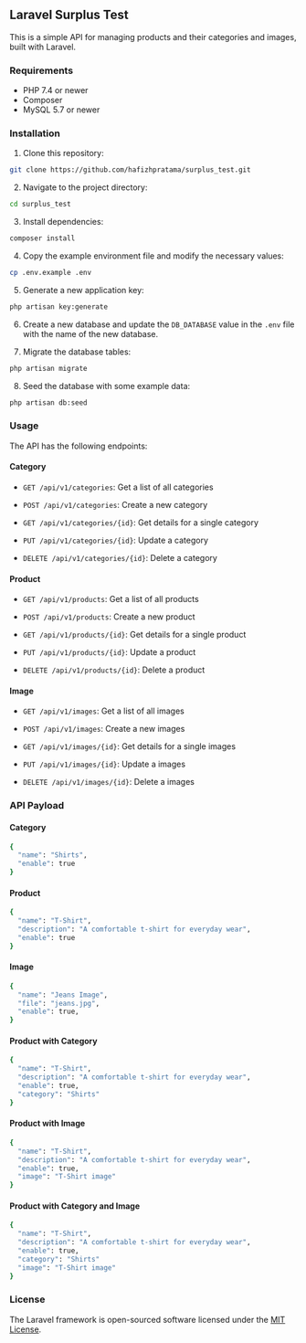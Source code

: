 ## Laravel Surplus Test

This is a simple API for managing products and their categories and images, built with Laravel.

### Requirements
- PHP 7.4 or newer
- Composer
- MySQL 5.7 or newer

### Installation
1. Clone this repository:

```bash
git clone https://github.com/hafizhpratama/surplus_test.git
```


2. Navigate to the project directory:

```bash
cd surplus_test
```


3. Install dependencies:

```bash
composer install
```


4. Copy the example environment file and modify the necessary values:

```bash
cp .env.example .env
```


5. Generate a new application key:

```bash
php artisan key:generate
```


6. Create a new database and update the `DB_DATABASE` value in the `.env` file with the name of the new database.

7. Migrate the database tables:

```bash
php artisan migrate
```


8. Seed the database with some example data:

```bash
php artisan db:seed
```

### Usage

The API has the following endpoints:

#### Category

- `GET /api/v1/categories`: Get a list of all categories

- `POST /api/v1/categories`: Create a new category

- `GET /api/v1/categories/{id}`: Get details for a single category

- `PUT /api/v1/categories/{id}`: Update a category

- `DELETE /api/v1/categories/{id}`: Delete a category

#### Product

- `GET /api/v1/products`: Get a list of all products

- `POST /api/v1/products`: Create a new product

- `GET /api/v1/products/{id}`: Get details for a single product

- `PUT /api/v1/products/{id}`: Update a product

- `DELETE /api/v1/products/{id}`: Delete a product

#### Image

- `GET /api/v1/images`: Get a list of all images

- `POST /api/v1/images`: Create a new images

- `GET /api/v1/images/{id}`: Get details for a single images

- `PUT /api/v1/images/{id}`: Update a images

- `DELETE /api/v1/images/{id}`: Delete a images

### API Payload
#### Category
```bash
{
  "name": "Shirts",
  "enable": true
}
```

#### Product
```bash
{
  "name": "T-Shirt",
  "description": "A comfortable t-shirt for everyday wear",
  "enable": true
}
```

#### Image
```bash
{
  "name": "Jeans Image",
  "file": "jeans.jpg",
  "enable": true,
}
```

#### Product with Category
```bash
{
  "name": "T-Shirt",
  "description": "A comfortable t-shirt for everyday wear",
  "enable": true,
  "category": "Shirts"
}
```

#### Product with Image
```bash
{
  "name": "T-Shirt",
  "description": "A comfortable t-shirt for everyday wear",
  "enable": true,
  "image": "T-Shirt image"
}
```

#### Product with Category and Image
```bash
{
  "name": "T-Shirt",
  "description": "A comfortable t-shirt for everyday wear",
  "enable": true,
  "category": "Shirts"
  "image": "T-Shirt image"
}
```

### License

The Laravel framework is open-sourced software licensed under the [MIT License](https://opensource.org/licenses/MIT).